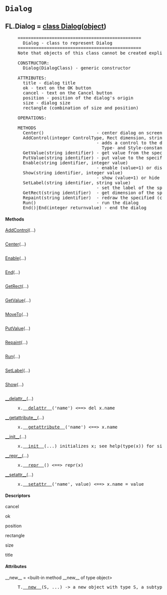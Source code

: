 

<a name="FL.Dialog"></a>

# `Dialog`


<dt class="class"><h2><span class="class-name">FL.Dialog</span> = <a name="FL.Dialog" href="#FL.Dialog">class Dialog</a>(<a href="./__builtin__.html#object">object</a>)</h2></dt><dd class="class"><dd>


<pre class="doc" markdown="0">===============================================
  Dialog - class to represent Dialog
===============================================
Note that objects of this class cannot be created explicitly, they are only generated as a result of Glyph().Audit() operation

CONSTRUCTOR:
  Dialog(DialogClass) - generic constructor

ATTRIBUTES:
  title - dialog title
  ok - text on the OK button
  cancel - text on the Cancel button
  position - position of the dialog's origin
  size - dialog size
  rectangle (combination of size and position)

OPERATIONS:

METHODS
  Center()                    - center dialog on screen
  AddControl(integer ControlType, Rect dimension, string identifier, integer ControlStyle)
                              - adds a control to the dialog, see FLdict for
                                Type- and Style-constants
  GetValue(string identifier) - get value from the specified control
  PutValue(string identifier) - put value to the specified control
  Enable(string identifier, integer value)
                              - enable (value=1) or disable (value=0) the specified control
  Show(string identifier, integer value)
                              - show (value=1) or hide (value=0) the specified control
  SetLabel(string identifier, string value)
                              - set the label of the specified control
  GetRect(string identifier)  - get dimension of the specified control as a Rect object
  Repaint(string identifier)  - redraw the specified (custom)control
  Run()                       - run the dialog
  End()|End(integer returnvalue) - end the dialog</pre>


</dd><h4 class="head-methods">Methods </h4><dl class="function"><dt><a name="Dialog-AddControl" href="#Dialog-AddControl"><span class="function-name">AddControl</span></a><span class="argspec">(...)</span></dt><dd>

<pre class="doc" markdown="0"></pre>

</dd></dl>
<dl class="function"><dt><a name="Dialog-Center" href="#Dialog-Center"><span class="function-name">Center</span></a><span class="argspec">(...)</span></dt><dd>

<pre class="doc" markdown="0"></pre>

</dd></dl>
<dl class="function"><dt><a name="Dialog-Enable" href="#Dialog-Enable"><span class="function-name">Enable</span></a><span class="argspec">(...)</span></dt><dd>

<pre class="doc" markdown="0"></pre>

</dd></dl>
<dl class="function"><dt><a name="Dialog-End" href="#Dialog-End"><span class="function-name">End</span></a><span class="argspec">(...)</span></dt><dd>

<pre class="doc" markdown="0"></pre>

</dd></dl>
<dl class="function"><dt><a name="Dialog-GetRect" href="#Dialog-GetRect"><span class="function-name">GetRect</span></a><span class="argspec">(...)</span></dt><dd>

<pre class="doc" markdown="0"></pre>

</dd></dl>
<dl class="function"><dt><a name="Dialog-GetValue" href="#Dialog-GetValue"><span class="function-name">GetValue</span></a><span class="argspec">(...)</span></dt><dd>

<pre class="doc" markdown="0"></pre>

</dd></dl>
<dl class="function"><dt><a name="Dialog-MoveTo" href="#Dialog-MoveTo"><span class="function-name">MoveTo</span></a><span class="argspec">(...)</span></dt><dd>

<pre class="doc" markdown="0"></pre>

</dd></dl>
<dl class="function"><dt><a name="Dialog-PutValue" href="#Dialog-PutValue"><span class="function-name">PutValue</span></a><span class="argspec">(...)</span></dt><dd>

<pre class="doc" markdown="0"></pre>

</dd></dl>
<dl class="function"><dt><a name="Dialog-Repaint" href="#Dialog-Repaint"><span class="function-name">Repaint</span></a><span class="argspec">(...)</span></dt><dd>

<pre class="doc" markdown="0"></pre>

</dd></dl>
<dl class="function"><dt><a name="Dialog-Run" href="#Dialog-Run"><span class="function-name">Run</span></a><span class="argspec">(...)</span></dt><dd>

<pre class="doc" markdown="0"></pre>

</dd></dl>
<dl class="function"><dt><a name="Dialog-SetLabel" href="#Dialog-SetLabel"><span class="function-name">SetLabel</span></a><span class="argspec">(...)</span></dt><dd>

<pre class="doc" markdown="0"></pre>

</dd></dl>
<dl class="function"><dt><a name="Dialog-Show" href="#Dialog-Show"><span class="function-name">Show</span></a><span class="argspec">(...)</span></dt><dd>

<pre class="doc" markdown="0"></pre>

</dd></dl>
<dl class="function"><dt><a name="Dialog-__delattr__" href="#Dialog-__delattr__"><span class="function-name">__delattr__</span></a><span class="argspec">(...)</span></dt><dd>

<pre class="doc" markdown="0">x.<a href="#FL.Dialog-__delattr__">__delattr__</a>('name') <==> del x.name</pre>

</dd></dl>
<dl class="function"><dt><a name="Dialog-__getattribute__" href="#Dialog-__getattribute__"><span class="function-name">__getattribute__</span></a><span class="argspec">(...)</span></dt><dd>

<pre class="doc" markdown="0">x.<a href="#FL.Dialog-__getattribute__">__getattribute__</a>('name') <==> x.name</pre>

</dd></dl>
<dl class="function"><dt><a name="Dialog-__init__" href="#Dialog-__init__"><span class="function-name">__init__</span></a><span class="argspec">(...)</span></dt><dd>

<pre class="doc" markdown="0">x.<a href="#FL.Dialog-__init__">__init__</a>(...) initializes x; see help(type(x)) for signature</pre>

</dd></dl>
<dl class="function"><dt><a name="Dialog-__repr__" href="#Dialog-__repr__"><span class="function-name">__repr__</span></a><span class="argspec">(...)</span></dt><dd>

<pre class="doc" markdown="0">x.<a href="#FL.Dialog-__repr__">__repr__</a>() <==> repr(x)</pre>

</dd></dl>
<dl class="function"><dt><a name="Dialog-__setattr__" href="#Dialog-__setattr__"><span class="function-name">__setattr__</span></a><span class="argspec">(...)</span></dt><dd>

<pre class="doc" markdown="0">x.<a href="#FL.Dialog-__setattr__">__setattr__</a>('name', value) <==> x.name = value</pre>

</dd></dl>

  <h4 class="head-desc">Descriptors </h4><dl class="descriptor"><dt>cancel</dt>
</dl>
<dl class="descriptor"><dt>ok</dt>
</dl>
<dl class="descriptor"><dt>position</dt>
</dl>
<dl class="descriptor"><dt>rectangle</dt>
</dl>
<dl class="descriptor"><dt>size</dt>
</dl>
<dl class="descriptor"><dt>title</dt>
</dl>

  <h4 class="head-attrs">Attributes </h4><dl><dt><span class="other-name">__new__</span> = &lt;built-in method __new__ of type object&gt;<dd>

<pre class="doc" markdown="0">T.<a href="#FL.Dialog-__new__">__new__</a>(S, ...) -> a new object with type S, a subtype of T</pre>

</dd></dl>
</dd>
